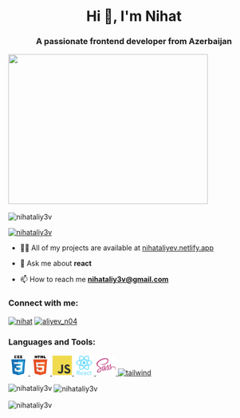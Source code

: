 <h1 align="center">Hi 👋, I'm Nihat</h1>
<h3 align="center">A passionate frontend developer from Azerbaijan</h3>
<img src="https://media.giphy.com/media/ACzsN9dhQuOZ6RYXcM/giphy.gif" height="300" width="400">
<p align="left"> <img src="https://komarev.com/ghpvc/?username=nihataliy3v&label=Profile%20views&color=0e75b6&style=flat" alt="nihataliy3v" /> </p>

<p align="left"> <a href="https://github.com/ryo-ma/github-profile-trophy"><img src="https://github-profile-trophy.vercel.app/?username=nihataliy3v" alt="nihataliy3v" /></a> </p>

- 👨‍💻 All of my projects are available at [nihataliyev.netlify.app](nihataliyev.netlify.app)

- 💬 Ask me about **react**

- 📫 How to reach me **nihataliy3v@gmail.com**

<h3 align="left">Connect with me:</h3>
<p align="left">
<a href="https://linkedin.com/in/nihat" target="blank"><img align="center" src="https://raw.githubusercontent.com/rahuldkjain/github-profile-readme-generator/master/src/images/icons/Social/linked-in-alt.svg" alt="nihat" height="30" width="40" /></a>
<a href="https://instagram.com/aliyev_n04" target="blank"><img align="center" src="https://raw.githubusercontent.com/rahuldkjain/github-profile-readme-generator/master/src/images/icons/Social/instagram.svg" alt="aliyev_n04" height="30" width="40" /></a>
</p>

<h3 align="left">Languages and Tools:</h3>
<p align="left"> <a href="https://www.w3schools.com/css/" target="_blank" rel="noreferrer"> <img src="https://raw.githubusercontent.com/devicons/devicon/master/icons/css3/css3-original-wordmark.svg" alt="css3" width="40" height="40"/> </a> <a href="https://www.w3.org/html/" target="_blank" rel="noreferrer"> <img src="https://raw.githubusercontent.com/devicons/devicon/master/icons/html5/html5-original-wordmark.svg" alt="html5" width="40" height="40"/> </a> <a href="https://developer.mozilla.org/en-US/docs/Web/JavaScript" target="_blank" rel="noreferrer"> <img src="https://raw.githubusercontent.com/devicons/devicon/master/icons/javascript/javascript-original.svg" alt="javascript" width="40" height="40"/> </a> <a href="https://reactjs.org/" target="_blank" rel="noreferrer"> <img src="https://raw.githubusercontent.com/devicons/devicon/master/icons/react/react-original-wordmark.svg" alt="react" width="40" height="40"/> </a> <a href="https://sass-lang.com" target="_blank" rel="noreferrer"> <img src="https://raw.githubusercontent.com/devicons/devicon/master/icons/sass/sass-original.svg" alt="sass" width="40" height="40"/> </a> <a href="https://tailwindcss.com/" target="_blank" rel="noreferrer"> <img src="https://www.vectorlogo.zone/logos/tailwindcss/tailwindcss-icon.svg" alt="tailwind" width="40" height="40"/> </a> </p>

<p><img align="left" src="https://github-readme-stats.vercel.app/api/top-langs?username=nihataliy3v&show_icons=true&locale=en&layout=compact" alt="nihataliy3v" /></p>

<p>&nbsp;<img align="center" src="https://github-readme-stats.vercel.app/api?username=nihataliy3v&show_icons=true&locale=en" alt="nihataliy3v" /></p>

<p><img align="center" src="https://github-readme-streak-stats.herokuapp.com/?user=nihataliy3v&" alt="nihataliy3v" /></p>
